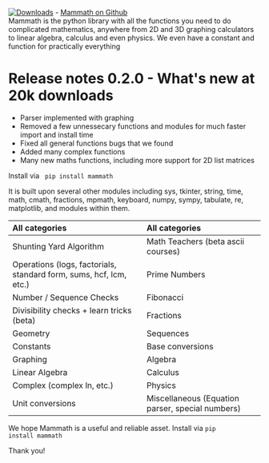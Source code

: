 [![Downloads](https://static.pepy.tech/personalized-badge/mammath?period=total&units=international_system&left_color=grey&right_color=brightgreen&left_text=Mammath%20downloads)](https://pepy.tech/project/mammath) - <a href="https://github.com/vhprogrammingorg/mammath" target="_blank">Mammath on Github</a>
<br>
Mammath is the python library with all the functions you need to do complicated mathematics, anywhere from 2D and 3D graphing calculators to linear algebra, calculus and even physics. We even have a constant and function for practically everything
<br>

<h1><b> Release notes 0.2.0 - What's new at 20k downloads</b></h1>
<ul>
    <li>Parser implemented with graphing </li>
    <li>Removed a few unnessecary functions and modules for much faster import and install time</li>
    <li>Fixed all general functions bugs that we found</li>
    <li>Added many complex functions</li>
    <li>Many new maths functions, including more support for 2D list matrices</li>
</ul>

Install via <code> pip install mammath </code>

It is built upon several other modules including sys, tkinter, string, time, math, cmath, fractions, mpmath, keyboard, numpy, sympy, tabulate, re, matplotlib, and modules within them. 

| All categories                                    | All categories    |
| :----------------------------------------------- | :-------------- |
| Shunting Yard Algorithm                          | Math Teachers (beta ascii courses)   |
| Operations (logs, factorials, standard form, sums, hcf, lcm, etc.) | Prime Numbers|
| Number / Sequence Checks                         | Fibonacci        |
| Divisibility checks + learn tricks (beta)        | Fractions        |
| Geometry                                         | Sequences        |
| Constants                                         | Base conversions |
| Graphing                                         | Algebra          |
| Linear Algebra                                   | Calculus         |
| Complex (complex ln, etc.) | Physics             |
| Unit conversions    |  Miscellaneous (Equation parser, special numbers)|

We hope Mammath is a useful and reliable asset. Install via <code>pip install mammath</code>

Thank you!